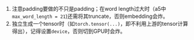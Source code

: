 1. 注意padding要做的不只是padding；在word length过大时（a5中`max_word_length = 21`)还需将其truncate，否则embedding会炸。
2. 独立生成一个tensor时（如`torch.tensor(...)`，即不利用上游的tensor计算得出），记得设置`device`，否则切到GPU时会炸。